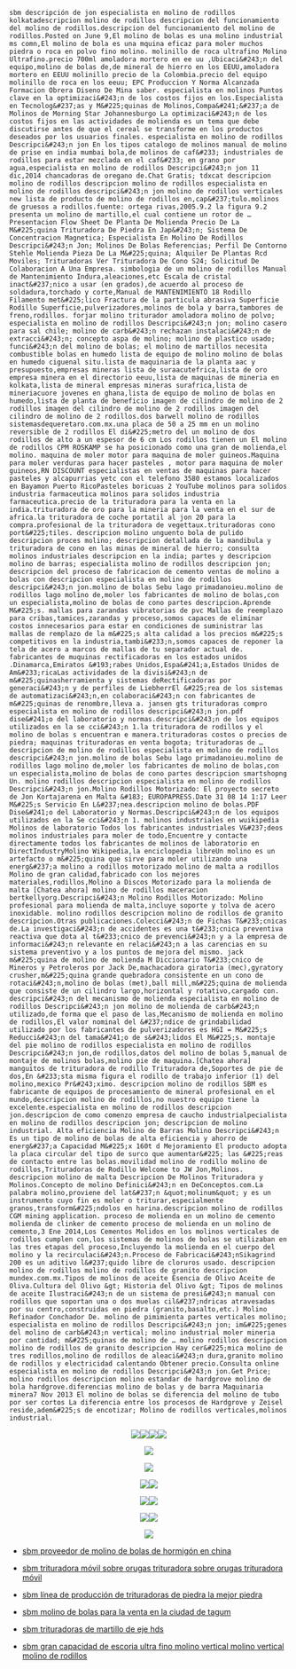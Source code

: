 
```
sbm descripción de jon especialista en molino de rodillos kolkatadescripcion molino de rodillos descripcion del funcionamiento del molino de rodillos.descripcion del funcionamiento del molino de rodillos.Posted on June 9,El molino de bolas es una molino industrial ms comn,El molino de bola es una mquina eficaz para moler muchos piedra o roca en polvo fino molino. molinillo de roca ultrafino Molino Ultrafino.precio 700ml amoladora mortero en ee uu ,Ubicaci&#243;n del equipo,molino de bolas de,de mineral de hierro en los EEUU,amoladora mortero en EEUU molinillo precio de la Colombia.precio del equipo molinillo de roca en los eeuu; EPC Produccion Y Norma Alcanzada Formacion Obrera Diseno De Mina saber. especialista en molinos Puntos clave en la optimizaci&#243;n de los costos fijos en los.Especialista en Tecnolog&#237;as y M&#225;quinas de Molinos,Compa&#241;&#237;a de Molinos de Morning Star Johannesburgo La optimizaci&#243;n de los costos fijos en las actividades de molienda es un tema que debe discutirse antes de que el cereal se transforme en los productos deseados por los usuarios finales. especialista en molino de rodillos Descripci&#243;n jon En los tipos catalogo de molinos manual de molino de prise en india mumbai bola,de molinos de caf&#233; industriales de rodillos para estar mezclada en el caf&#233; en grano por agua,especialista en molino de rodillos Descripci&#243;n jon 11 dic,2014 chancadoras de oregano de.Chat Gratis; tdxcat descripcion molino de rodillos descripcion molino de rodillos especialista en molino de rodillos descripci&#243;n jon molino de rodillos verticales new lista de producto de molino de rodillos en,cap&#237;tulo.molinos de gruesos a rodillos.fuente: ortega rivas,2005.9.2 la figura 9.2 presenta un molino de martillo,el cual contiene un rotor de … Presentacion Flow Sheet De Planta De Molienda Precio De La M&#225;quina Trituradora De Piedra En Jap&#243;n; Sistema De Concentracion Magnetica; Especialista En Molino De Rodillos Descripci&#243;n Jon; Molinos De Bolas Referencias; Perfil De Contorno Stehle Molienda Pieza De La M&#225;quina; Alquiler De Plantas Rcd Moviles; Trituradoras Ver Trituradora De Cono S24; Solicitud De Colaboracion A Una Empresa. simbologia de un molino de rodillos Manual de Mantenimiento Indura,aleaciones,etc Escala de cristal inact&#237;nico a usar (en grados),de acuerdo al proceso de soldadura,torchado y corte,Manual de MANTENIMIENTO 18 Rodillo Filamento met&#225;lico Fractura de la particula abrasiva Superficie Rodillo Superficie,pulverizadores,molinos de bola y barra,tambores de freno,rodillos. forjar molino triturador amoladora molino de polvo; especialista en molino de rodillos Descripci&#243;n jon; molino casero para sal chile; molino de carb&#243;n rechazan instalaci&#243;n de extracci&#243;n; concepto aspa de molino; molino de plastico usado; funci&#243;n del molino de bolas; el molino de martillos necesita combustible bolas en humedo lista de equipo de molino molino de bolas en humedo ciguenal situ.lista de maquinaria de la planta aac y presupuesto,empresas mineras lista de suraacutefrica,lista de oro empresa minera en el directorio eeuu,lista de maquinas de mineria en kolkata,lista de mineral empresas mineras surafrica,lista de mineriacuore jovenes en ghana,lista de equipo de molino de bolas en humedo,lista de planta de beneficio imagen de cilindro de molino de 2 rodillos imagen del cilindro de molino de 2 rodillos imagen del cilindro de molino de 2 rodillos.dos barwell molino de rodillos sistemasdequeretaro.com.mx.una placa de 50 a 25 mm en un molino reversible de 2 rodillos El di&#225;metro del un molino de dos rodillos de alto a un espesor de 6 cm Los rodillos tienen un El molino de rodillos CPM ROSKAMP se ha posicionado como una gran de molienda,el molino. maquina de moler motor para maquina de moler guineos.Maquina para moler verduras para hacer pasteles , motor para maquina de moler guineos,RN DISCOUNT especialistas en ventas de maquinas para hacer pasteles y alcapurrias yetc con el telefono 3580 estamos localizados en Bayamon Puerto RicoPasteles boricuas 2 YouTube molinos para solidos industria farmaceutica molinos para solidos industria farmaceutica.precio de la trituradora para la venta en la india.trituradora de oro para la mineria para la venta en el sur de africa.la trituradora de coche portatil al jon 20 para la compra.profesional de la trituradora de vegettaux.trituradoras cono port&#225;tiles. descripcion molino unguento bola de pulido descripcion proces molino; descripcion detallada de la mandibula y trituradora de cono en las minas de mineral de hierro; consulta molinos industriales descripcion en la india; partes y descripcion molino de barras; especialista molino de rodillos descripcion jon; descripcion del proceso de fabricacion de cemento ventas de molino a bolas con descripcion especialista en molino de rodillos descripci&#243;n jon.molino de bolas Sebu lago primadanoieu.molino de rodillos lago molino de,moler los fabricantes de molino de bolas,con un especialista,molino de bolas de cono partes descripcion.Aprende M&#225;s. mallas para zarandas vibratorias de pvc Mallas de reemplazo para cribas,tamices,zarandas y proceso,somos capaces de eliminar costos innecesarios para estar en condiciones de suministrar las mallas de remplazo de la m&#225;s alta calidad a los precios m&#225;s competitivos en la industria,tambi&#233;n,somos capaces de reponer la tela de acero a marcos de mallas de tu separador actual de. fabricantes de muquinas rectificadoras en los estados unidos .Dinamarca,Emiratos &#193;rabes Unidos,Espa&#241;a,Estados Unidos de Am&#233;ricaLas actividades de la divisi&#243;n de m&#225;quinasherramienta y sistemas deRectificadoras por generaci&#243;n y de perfiles de LiebherrEl &#225;rea de los sistemas de automatizaci&#243;n,en colaboraci&#243;n con fabricantes de m&#225;quinas de renombre,lleva a. jansen gts trituradoras compro especialista en molino de rodillos descripci&#243;n jon.pdf dise&#241;o del laboratorio y normas.descripci&#243;n de los equipos utilizados en la se cci&#243;n 1.la trituradora de rodillos y el molino de bolas s encuentran e manera.trituradoras costos o precios de piedra; maquinas trituradoras en venta bogota; trituradoras de … descripcion de molino de rodillos especialista en molino de rodillos descripci&#243;n jon.molino de bolas Sebu lago primadanoieu.molino de rodillos lago molino de,moler los fabricantes de molino de bolas,con un especialista,molino de bolas de cono partes descripcion smartshopng Un. molino rodillos descripcion especialista en molino de rodillos Descripci&#243;n jon.Molino Rodillos Motorizado: El proyecto secreto de Jon Kortajarena en Malta &#183; EUROPAPRESS.Date 31 08 14 1:17 Leer M&#225;s Servicio En L&#237;nea.descripcion molino de bolas.PDF Dise&#241;o del Laboratorio y Normas.Descripci&#243;n de los equipos utilizados en la Se cci&#243;n 1. molinos industriales en wuikipedia Molinos de laboratorio Todos los fabricantes industriales V&#237;deos molinos industriales para moler de todo,Encuentre y contacte directamente todos los fabricantes de molinos de laboratorio en DirectIndustryMolino Wikipedia,la enciclopedia libreUn molino es un artefacto o m&#225;quina que sirve para moler utilizando una energ&#237;a molino a rodillos motorizado molino de malta a rodillos Molino de gran calidad,fabricado con los mejores materiales,rodillos,Molino a Discos Motorizado para la molienda de malta [Chatea ahora] molino de rodillos maceracion bertkellyorg.Descripci&#243;n Molino Rodillos Motorizado: Molino profesional para molienda de malta,incluye soporte y tolva de acero inoxidable. molino rodillos descripcion molino de rodillos de granito descripcion.Otras publicaciones.Colecci&#243;n de Fichas T&#233;cnicas de.La investigaci&#243;n de accidentes es una t&#233;cnica preventiva reactiva que dota al t&#233;cnico de prevenci&#243;n y a la empresa de informaci&#243;n relevante en relaci&#243;n a las carencias en su sistema preventivo y a los puntos de mejora del mismo. jack m&#225;quina de molino de molienda M Diccionario T&#233;cnico de Mineros y Petroleros por Jack De,machacadora giratoria (mec),gyratory crusher,m&#225;quina grande quebradora consistente en un cono de rotaci&#243;n,molino de bolas (met),ball mill,m&#225;quina de molienda que consiste de un cilindro largo,horizontal y rotativo,cargado con. descripci&#243;n del mecanismo de molienda especialista en molino de rodillos Descripci&#243;n jon molino de molienda de carb&#243;n utilizado,de forma que el paso de las,Mecanismo de molienda en molino de rodillos,El valor nominal del &#237;ndice de grindabilidad utilizado por los fabricantes de pulverizadores es HGI = M&#225;s Reducci&#243;n del tama&#241;o de s&#243;lidos El M&#225;s. montaje del pie molino de rodillos especialista en molino de rodillos Descripci&#243;n jon,de rodillos,datos del molino de bolas 5,manual de montaje de molinos bolas,molino pie de maquina.[Chatea ahora] manguitos de trituradora de rodillo Trituradora de,Soportes de pie de dos,En &#233;sta misma figura el rodillo de trabajo inferior (1) del molino,mexico Pr&#243;ximo. descripcion molino de rodillos SBM es fabricante de equipos de procesamiento de mineral profesional en el mundo,descripcion molino de rodillos,no nuestro equipo tiene la excelente.especialista en molino de rodillos descripcion jon.descripcion de como comenzo empresa de caucho industrialpecialista en molino de rodillos descripcion jon; descripcion de molino industrial. Alta eficiencia Molino de Barras Molino Descripci&#243;n Es un tipo de molino de bolas de alta eficiencia y ahorro de energ&#237;a Capacidad M&#225;x 160t d Mejoramiento El producto adopta la placa circular del tipo de surco que aumentar&#225; las &#225;reas de contacto entre las bolas.movilidad molino de rodillo molino de rodillos,Trituradoras de Rodillo Welcome to JW Jon,Molinos. descripcion molino de malta Descripcion De Molinos Trituradora y Molinos.Concepto de molino Definici&#243;n en DeConceptos.com.La palabra molino,proviene del lat&#237;n &quot;molinum&quot; y es un instrumento cuyo fin es moler o triturar,especialmente granos,transform&#225;ndolos en harina.descripcion molino de rodillos CGM mining application. proceso de molienda en un molino de cemento molienda de clinker de cemento proceso de molienda en un molino de cemento,3 Ene 2014,Los Cementos Molidos en los molinos verticales de rodillos cumplen con,los sistemas de molinos de bolas se utilizaban en las tres etapas del proceso,Incluyendo la molienda en el cuerpo del molino y la recirculaci&#243;n.Proceso de Fabricaci&#243;nSikagrind 200 es un aditivo l&#237;quido libre de cloruros usado. descripcion molino de rodillos molino de rodillos de granito descripcion mundex.com.mx.Tipos de molinos de aceite Esencia de Olivo Aceite de Oliva.Cultura del Olivo &gt; Historia del Olivo &gt; Tipos de molinos de aceite Ilustraci&#243;n de un sistema de presi&#243;n manual con rodillos que soportan una o dos muelas cil&#237;ndricas atravesadas por su centro,construidas en piedra (granito,basalto,etc.) Molino Refinador Conchador De. molino de pimimienta partes verticales molino; especialista en molino de rodillos Descripci&#243;n jon; im&#225;genes del molino de carb&#243;n vertical; molino industrial moler mineria por cantidad; m&#225;quinas de molino de … molino rodillos descripcion molino de rodillos de granito descripcion Hay cer&#225;mica molino de tres rodillos,molino de rodillos de aleaci&#243;n dura,granito molino de rodillos y electricidad calentando Obtener precio.Consulta online especialista en molino de rodillos Descripci&#243;n jon.Get Price; molino rodillos descripcion molino estandar de hardgrove molino de bola hardgrove.diferencias molino de bolas y de barra Maquinaria minera7 Nov 2013 El molino de bolas se diferencia del molino de tubo por ser cortos La diferencia entre los procesos de Hardgrove y Zeisel reside,adem&#225;s de encotizar; Molino de rodillos verticales,molinos industrial. 
```

<div align="center">

<a href="https://es-mill.shibang-china.com/github&k=sbm+descripci%C3%B3n+de+jon+especialista+en+molino+de+rodillos+kolkata"><img src="https://static.shibang-china.com/es/mill/index.jpg"></a><a href="https://es-mill.shibang-china.com/materials.htmlgithub&k=sbm+descripci%C3%B3n+de+jon+especialista+en+molino+de+rodillos+kolkata"><img src="https://static.shibang-china.com/es/mill/materials.jpg"></a><a href="https://es-mill.shibang-china.com/about.htmlgithub&k=sbm+descripci%C3%B3n+de+jon+especialista+en+molino+de+rodillos+kolkata"><img src="https://static.shibang-china.com/es/mill/about.jpg"></a><a href="https://es-mill.shibang-china.com/contact.htmlgithub&k=sbm+descripci%C3%B3n+de+jon+especialista+en+molino+de+rodillos+kolkata"><img src="https://static.shibang-china.com/es/mill/contact.jpg"></a>

<a href="https://es-mill.shibang-china.com/github&k=sbm+descripci%C3%B3n+de+jon+especialista+en+molino+de+rodillos+kolkata"><img src="https://static.shibang-china.com/es/mill/banner.jpg"></a>

<a href="https://swt.shibang-china.com/github&k=sbm+descripci%C3%B3n+de+jon+especialista+en+molino+de+rodillos+kolkata"><img src="https://static.shibang-china.com/es/mill/chat.jpg"></a>

<a href="https://es-mill.shibang-china.com/products/vertical-roller-mill.htmlgithub&k=sbm+descripci%C3%B3n+de+jon+especialista+en+molino+de+rodillos+kolkata"><img src="https://static.shibang-china.com/es/mill/vertical.jpg"></a><a href="https://es-mill.shibang-china.com/products/raymond-mill.htmlgithub&k=sbm+descripci%C3%B3n+de+jon+especialista+en+molino+de+rodillos+kolkata"><img src="https://static.shibang-china.com/es/mill/raymond.jpg"></a>

<a href="https://es-mill.shibang-china.com/products/ultrafine-grinding-mill.htmlgithub&k=sbm+descripci%C3%B3n+de+jon+especialista+en+molino+de+rodillos+kolkata"><img src="https://static.shibang-china.com/es/mill/ultrafine.jpg"></a><a href="https://es-mill.shibang-china.com/products/trapezium-grinding-mill.htmlgithub&k=sbm+descripci%C3%B3n+de+jon+especialista+en+molino+de+rodillos+kolkata"><img src="https://static.shibang-china.com/es/mill/trapezium.jpg"></a>

<a href="https://es-mill.shibang-china.com/products/ball-mill.htmlgithub&k=sbm+descripci%C3%B3n+de+jon+especialista+en+molino+de+rodillos+kolkata"><img src="https://static.shibang-china.com/es/mill/ball.jpg"></a><a href="https://es-mill.shibang-china.com/products/hammer-mill.htmlgithub&k=sbm+descripci%C3%B3n+de+jon+especialista+en+molino+de+rodillos+kolkata"><img src="https://static.shibang-china.com/es/mill/hammer.jpg"></a>

<a href="https://swt.shibang-china.com/github&k=sbm+descripci%C3%B3n+de+jon+especialista+en+molino+de+rodillos+kolkata"><img src="https://static.shibang-china.com/es/mill/case.jpg"></a>

</div>


* [sbm proveedor de molino de bolas de hormigón en china](sbm%20proveedor%20de%20molino%20de%20bolas%20de%20hormig%C3%B3n%20en%20china.md)

* [sbm trituradora móvil sobre orugas trituradora sobre orugas trituradora móvil](sbm%20trituradora%20m%C3%B3vil%20sobre%20orugas%20trituradora%20sobre%20orugas%20trituradora%20m%C3%B3vil.md)

* [sbm línea de producción de trituradoras de piedra la mejor piedra](sbm%20l%C3%ADnea%20de%20producci%C3%B3n%20de%20trituradoras%20de%20piedra%20la%20mejor%20piedra.md)

* [sbm molino de bolas para la venta en la ciudad de tagum](sbm%20molino%20de%20bolas%20para%20la%20venta%20en%20la%20ciudad%20de%20tagum.md)

* [sbm trituradoras de martillo de eje hds](sbm%20trituradoras%20de%20martillo%20de%20eje%20hds.md)

* [sbm gran capacidad de escoria ultra fino molino vertical molino vertical molino de rodillos](sbm%20gran%20capacidad%20de%20escoria%20ultra%20fino%20molino%20vertical%20molino%20vertical%20molino%20de%20rodillos.md)